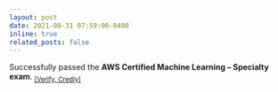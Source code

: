 ```yaml
---
layout: post
date: 2021-08-31 07:59:00-0400
inline: true
related_posts: false
---
```


Successfully passed the **AWS Certified Machine Learning – Specialty exam**. <sub>[[Verify, Credly]](https://www.credly.com/badges/2606ccb7-a845-4d54-81b4-a59d79c48d98?source=linked_in_profile)</sub>